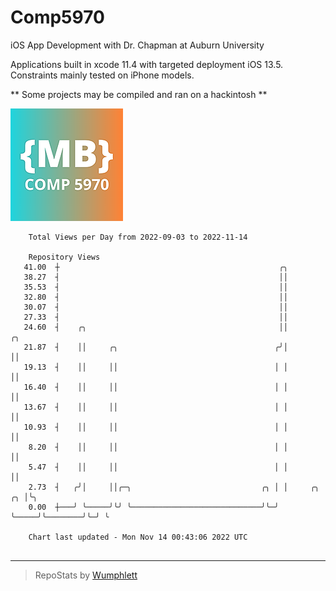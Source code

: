 # Comp5970
iOS App Development with Dr. Chapman at Auburn University

Applications built in xcode 11.4 with targeted deployment iOS 13.5.
Constraints mainly tested on iPhone models.

** Some projects may be compiled and ran on a hackintosh **

![App Icon](https://github.com/MatthewBentz/Comp5970/blob/master/Assignment1a-mlb0119/Assignment1a-mlb0119/Assets.xcassets/AppIcon.appiconset/180.png)

```
    Total Views per Day from 2022-09-03 to 2022-11-14

    Repository Views
   41.00  ┼                                                 ╭╮
   38.27  ┤                                                 ││
   35.53  ┤                                                 ││
   32.80  ┤                                                 ││
   30.07  ┤                                                 ││
   27.33  ┤                                                 ││
   24.60  ┤    ╭╮                                           ││                  ╭╮
   21.87  ┤    ││     ╭╮                                   ╭╯│                  ││
   19.13  ┤    ││     ││                                   │ │                  ││
   16.40  ┤    ││     ││                                   │ │                  ││
   13.67  ┤    ││     ││                                   │ │                  ││
   10.93  ┤    ││     ││                                   │ │                  ││
    8.20  ┤    ││     ││                                   │ │                  ││
    5.47  ┤    ││     ││                                   │ │                  ││
    2.73  ┤   ╭╯│     ││╭─╮                             ╭╮ │ │     ╭╮        ╭╮ │╰╮
    0.00  ┼───╯ ╰─────╯╰╯ ╰─────────────────────────────╯╰─╯ ╰─────╯╰────────╯╰─╯ ╰

    Chart last updated - Mon Nov 14 00:43:06 2022 UTC
    
```

---

> RepoStats by [Wumphlett](https://github.com/Wumphlett)
